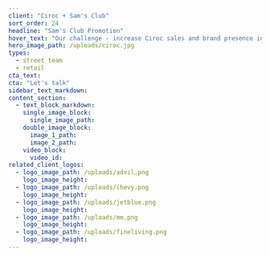 ```yaml
---
client: "Ciroc + Sam's Club"
sort_order: 24
headline: "Sam's Club Promotion"
hover_text: "Our challenge - increase Ciroc sales and brand presence in Sam's Clubs around the country. The solution - Pass out brand recipe cards in 47 markets over 2 days (simultaneously)."
hero_image_path: /uploads/ciroc.jpg
types:
  - street team
  - retail
cta_text:
cta: "Let's talk"
sidebar_text_markdown:
content_section:
  - text_block_markdown:
    single_image_block:
      single_image_path:
    double_image_block:
      image_1_path:
      image_2_path:
    video_block:
      video_id:
related_client_logos:
  - logo_image_path: /uploads/advil.png
    logo_image_height:
  - logo_image_path: /uploads/chevy.png
    logo_image_height:
  - logo_image_path: /uploads/jetblue.png
    logo_image_height:
  - logo_image_path: /uploads/mm.png
    logo_image_height:
  - logo_image_path: /uploads/fineliving.png
    logo_image_height:
---
```

